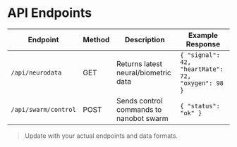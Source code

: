 # API Endpoints

| Endpoint                | Method | Description                       | Example Response |
|-------------------------|--------|-----------------------------------|------------------|
| `/api/neurodata`        | GET    | Returns latest neural/biometric data | `{ "signal": 42, "heartRate": 72, "oxygen": 98 }` |
| `/api/swarm/control`    | POST   | Sends control commands to nanobot swarm | `{ "status": "ok" }` |

> Update with your actual endpoints and data formats.
